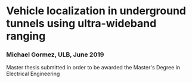 

# Vehicle localization in underground tunnels using ultra-wideband ranging

### Michael Gormez, ULB, June 2019

Master thesis submitted in order to be awarded the Master's Degree in Electrical Engineering

<!-- ### Repository contents

- michael_gormez_master_thesis_vehicle_localization.pdf
	> Report written
- scripts
	> Arduino sketches. Each sketch should be run on a different microcontroller
- libraries
	> C++ libraries
 -->